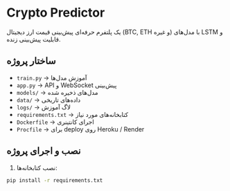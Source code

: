 # Crypto Predictor

یک پلتفرم حرفه‌ای پیش‌بینی قیمت ارز دیجیتال (BTC, ETH و غیره) با مدل‌های LSTM و قابلیت پیش‌بینی زنده.

## ساختار پروژه
- `train.py` → آموزش مدل‌ها
- `app.py` → API و WebSocket پیش‌بینی
- `models/` → مدل‌های ذخیره شده
- `data/` → داده‌های تاریخی
- `logs/` → لاگ آموزش
- `requirements.txt` → کتابخانه‌های مورد نیاز
- `Dockerfile` → اجرای کانتینری
- `Procfile` → برای deploy روی Heroku / Render

## نصب و اجرای پروژه

1. نصب کتابخانه‌ها:
```bash
pip install -r requirements.txt
